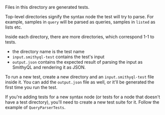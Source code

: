 Files in this directory are generated tests.

Top-level directories signify the syntax node the test will try to parse. For example, samples in `query` will be parsed as queries, samples in `listed` as lists etc.

Inside each directory, there are more directories, which correspond 1-1 to tests.

- the directory name is the test name
- `input.smithyql-test` contains the test's input
- `output.json` contains the expected result of parsing the input as SmithyQL and rendering it as JSON.

To run a new test, create a new directory and an `input.smithyql-test` file inside it.
You can add the `output.json` file as well, or it'll be generated the first time you run the test.

If you're adding tests for a new syntax node (or tests for a node that doesn't have a test directory), you'll need to create a new test suite for it.
Follow the example of `QueryParserTests`.
